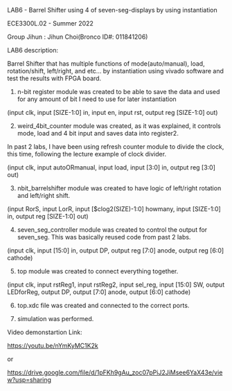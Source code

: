 LAB6 - Barrel Shifter using 4 of seven-seg-displays by using instantiation 

ECE3300L.02 - Summer 2022

Group Jihun : Jihun Choi(Bronco ID#: 011841206) 

LAB6 description:

  Barrel Shifter that has multiple functions of mode(auto/manual), load, rotation/shift, left/right, and etc… by instantiation using vivado software and test the results with FPGA board.  



1) n-bit register module was created to be able to save the data and used for any amount of bit I need to use for later instantiation

 (input clk, input  [SIZE-1:0] in, input en, input rst, output reg [SIZE-1:0] out)
 
2) weird_4bit_counter module was created, as it was explained, it controls mode, load and 4 bit input and saves data into register2. 

In past 2 labs, I have been using refresh counter module to divide the clock, this time, following the lecture example of clock divider.

(input clk, input autoORmanual, input load, input [3:0] in, output reg [3:0] out)

3) nbit_barrelshifter module was created to have logic of left/right rotation and left/right shift. 

(input RorS, input LorR, input [$clog2(SIZE)-1:0] howmany, input [SIZE-1:0] in, output reg [SIZE-1:0] out)

4) seven_seg_controller module was created to control the output for seven_seg. This was basically reused code from past 2 labs.

(input clk, input [15:0] in, output DP, output reg [7:0] anode, output reg [6:0] cathode)

5) top module was created to connect everything together.

(input clk, input rstReg1, input rstReg2, input sel_reg, input [15:0] SW, output LEDforReg, output DP, output [7:0] anode, output [6:0] cathode)

6) top.xdc file was created and connected to the correct ports.

7) simulation was performed.





Video demonstartion Link:

https://youtu.be/nYmKyMC1K2k

or

https://drive.google.com/file/d/1pFKh9gAu_zoc07pPiJ2JiMsee6YaX43e/view?usp=sharing

